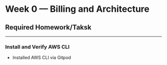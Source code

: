 # Week 0 — Billing and Architecture
## Required Homework/Taksk
-------
### Install and Verify AWS CLI
*  Installed AWS CLI via Gitpod

